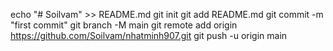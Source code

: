 echo "# Soilvam" >> README.md
git init
git add README.md
git commit -m "first commit"
git branch -M main
git remote add origin https://github.com/Soilvam/nhatminh907.git
git push -u origin main

